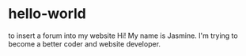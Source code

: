 # hello-world
to insert a forum into my website
Hi! My name is Jasmine. I'm trying to become a better coder and website developer. 
